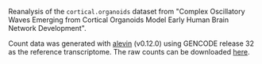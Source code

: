 Reanalysis of the `cortical.organoids` dataset from "Complex Oscillatory Waves Emerging from Cortical Organoids Model Early Human Brain Network Development".

Count data was generated with [alevin](https://github.com/COMBINE-lab/salmon) (v0.12.0) using GENCODE release 32 as the reference transcriptome. The raw counts can be downloaded [here](https://github.com/apcamargo/cortical-organoids-reanalysis/blob/gh-pages/cortical.organoids/exprMatrix.tsv.gz?raw=true).
